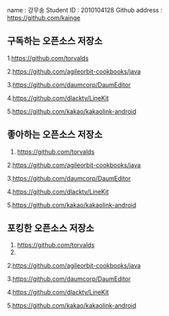 name : 강무송
Student ID : 2010104128
Github address : https://github.com/kainge

## 구독하는 오픈소스 저장소

1.https://github.com/torvalds

2.https://github.com/agileorbit-cookbooks/java

3.https://github.com/daumcorp/DaumEditor

4.https://github.com/dlackty/LineKit

5.https://github.com/kakao/kakaolink-android

## 좋아하는 오픈소스 저장소

1. https://github.com/torvalds

2.https://github.com/agileorbit-cookbooks/java

3.https://github.com/daumcorp/DaumEditor

4.https://github.com/dlackty/LineKit

5.https://github.com/kakao/kakaolink-android

## 포킹한 오픈소스 저장소

1. https://github.com/torvalds
2. 
2.https://github.com/agileorbit-cookbooks/java

3.https://github.com/daumcorp/DaumEditor

4.https://github.com/dlackty/LineKit

5.https://github.com/kakao/kakaolink-android
